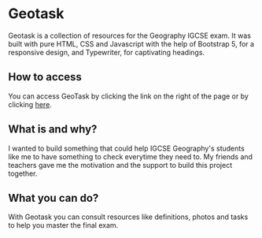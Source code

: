 # Geotask
Geotask is a collection of resources for the Geography IGCSE exam.
It was built with pure HTML, CSS and Javascript with the help of Bootstrap 5, for a responsive design, and Typewriter, for captivating headings. 

## How to access
You can access GeoTask by clicking the link on the right of the page or by clicking [here](https://geotasks.herokuapp.com).

## What is and why?
I wanted to build something that could help IGCSE Geography's students like me to have something to check everytime they need to. My friends and teachers gave me the motivation and the support to build this project together. 

## What you can do?
With Geotask you can consult resources like definitions, photos and tasks to help you master the final exam.
